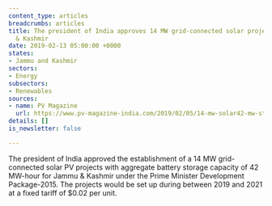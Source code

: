 ```yaml
---
content_type: articles
breadcrumbs: articles
title: The president of India approves 14 MW grid-connected solar projects in Jammu
  & Kashmir
date: 2019-02-13 05:00:00 +0000
states:
- Jammu and Kashmir
sectors:
- Energy
subsectors:
- Renewables
sources:
- name: PV Magazine
  url: https://www.pv-magazine-india.com/2019/02/05/14-mw-solar42-mw-storage-project-approved-for-jammu-kashmir-with-vgf-support/
details: []
is_newsletter: false

---
```

The president of India approved the establishment of a 14 MW grid-connected solar PV projects with aggregate battery storage capacity of 42 MW-hour for Jammu & Kashmir under the Prime Minister Development Package-2015. The projects would be set up during between 2019 and 2021 at a fixed tariff of $0.02 per unit.
